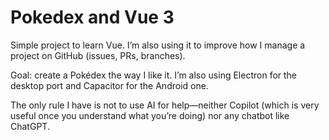 # Pokedex and Vue 3

Simple project to learn Vue. I’m also using it to improve how I manage a project on GitHub (issues, PRs, branches).

Goal: create a Pokédex the way I like it. I’m also using Electron for the desktop port and Capacitor for the Android one.

The only rule I have is not to use AI for help—neither Copilot (which is very useful once you understand what you’re doing) nor any chatbot like ChatGPT.
